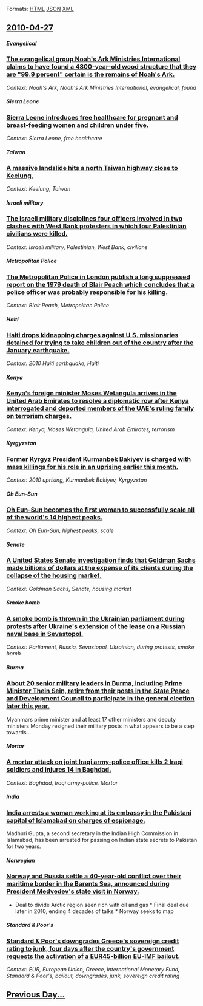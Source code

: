 
Formats: [HTML](2010/04/27/index.html)  [JSON](2010/04/27/index.json)  [XML](2010/04/27/index.xml)  

## [2010-04-27](/news/2010/04/27/index.md)

##### Evangelical
### [ The evangelical group Noah's Ark Ministries International claims to have found a 4800-year-old wood structure that they are "99.9 percent" certain is the remains of Noah's Ark. ](/news/2010/04/27/the-evangelical-group-noah-s-ark-ministries-international-claims-to-have-found-a-4800-year-old-wood-structure-that-they-are-99-9-percent.md)
_Context: Noah's Ark, Noah's Ark Ministries International, evangelical, found_

##### Sierra Leone
### [Sierra Leone introduces free healthcare for pregnant and breast-feeding women and children under five. ](/news/2010/04/27/sierra-leone-introduces-free-healthcare-for-pregnant-and-breast-feeding-women-and-children-under-five.md)
_Context: Sierra Leone, free healthcare_

##### Taiwan
### [ A massive landslide hits a north Taiwan highway close to Keelung. ](/news/2010/04/27/a-massive-landslide-hits-a-north-taiwan-highway-close-to-keelung.md)
_Context: Keelung, Taiwan_

##### Israeli military
### [The Israeli military disciplines four officers involved in two clashes with West Bank protesters in which four Palestinian civilians were killed. ](/news/2010/04/27/the-israeli-military-disciplines-four-officers-involved-in-two-clashes-with-west-bank-protesters-in-which-four-palestinian-civilians-were-ki.md)
_Context: Israeli military, Palestinian, West Bank, civilians_

##### Metropolitan Police
### [The Metropolitan Police in London publish a long suppressed report on the 1979 death of Blair Peach which concludes that a police officer was probably responsible for his killing. ](/news/2010/04/27/the-metropolitan-police-in-london-publish-a-long-suppressed-report-on-the-1979-death-of-blair-peach-which-concludes-that-a-police-officer-wa.md)
_Context: Blair Peach, Metropolitan Police_

##### Haiti
### [Haiti drops kidnapping charges against U.S. missionaries detained for trying to take children out of the country after the January earthquake. ](/news/2010/04/27/haiti-drops-kidnapping-charges-against-u-s-missionaries-detained-for-trying-to-take-children-out-of-the-country-after-the-january-earthquak.md)
_Context: 2010 Haiti earthquake, Haiti_

##### Kenya
### [Kenya's foreign minister Moses Wetangula arrives in the United Arab Emirates to resolve a diplomatic row after Kenya interrogated and deported members of the UAE's ruling family on terrorism charges. ](/news/2010/04/27/kenya-s-foreign-minister-moses-wetangula-arrives-in-the-united-arab-emirates-to-resolve-a-diplomatic-row-after-kenya-interrogated-and-deport.md)
_Context: Kenya, Moses Wetangula, United Arab Emirates, terrorism_

##### Kyrgyzstan
### [Former Kyrgyz President Kurmanbek Bakiyev is charged with mass killings for his role in an uprising earlier this month. ](/news/2010/04/27/former-kyrgyz-president-kurmanbek-bakiyev-is-charged-with-mass-killings-for-his-role-in-an-uprising-earlier-this-month.md)
_Context: 2010 uprising, Kurmanbek Bakiyev, Kyrgyzstan_

##### Oh Eun-Sun
### [Oh Eun-Sun becomes the first woman to successfully scale all of the world's 14 highest peaks. ](/news/2010/04/27/oh-eun-sun-becomes-the-first-woman-to-successfully-scale-all-of-the-world-s-14-highest-peaks.md)
_Context: Oh Eun-Sun, highest peaks, scale_

##### Senate
### [A United States Senate investigation finds that Goldman Sachs made billions of dollars at the expense of its clients during the collapse of the housing market. ](/news/2010/04/27/a-united-states-senate-investigation-finds-that-goldman-sachs-made-billions-of-dollars-at-the-expense-of-its-clients-during-the-collapse-of.md)
_Context: Goldman Sachs, Senate, housing market_

##### Smoke bomb
### [A smoke bomb is thrown in the Ukrainian parliament during protests after Ukraine's extension of the lease on a Russian naval base in Sevastopol. ](/news/2010/04/27/a-smoke-bomb-is-thrown-in-the-ukrainian-parliament-during-protests-after-ukraine-s-extension-of-the-lease-on-a-russian-naval-base-in-sevasto.md)
_Context: Parliament, Russia, Sevastopol, Ukrainian, during protests, smoke bomb_

##### Burma
### [About 20 senior military leaders in Burma, including Prime Minister Thein Sein, retire from their posts in the State Peace and Development Council to participate in the general election later this year. ](/news/2010/04/27/about-20-senior-military-leaders-in-burma-including-prime-minister-thein-sein-retire-from-their-posts-in-the-state-peace-and-development-c.md)
Myanmars prime minister and at least 17 other ministers and deputy ministers Monday resigned their military posts in what appears to be a step towards...

##### Mortar
### [A mortar attack on joint Iraqi army-police office kills 2 Iraqi soldiers and injures 14 in Baghdad. ](/news/2010/04/27/a-mortar-attack-on-joint-iraqi-army-police-office-kills-2-iraqi-soldiers-and-injures-14-in-baghdad.md)
_Context: Baghdad, Iraqi army-police, Mortar_

##### India
### [India arrests a woman working at its embassy in the Pakistani capital of Islamabad on charges of espionage. ](/news/2010/04/27/india-arrests-a-woman-working-at-its-embassy-in-the-pakistani-capital-of-islamabad-on-charges-of-espionage.md)
Madhuri Gupta, a second secretary in the Indian High Commission in Islamabad, has been arrested for passing on Indian state secrets to Pakistan for two years. 

##### Norwegian
### [Norway and Russia settle a 40-year-old conflict over their maritime border in the Barents Sea, announced during President Medvedev's state visit in Norway. ](/news/2010/04/27/norway-and-russia-settle-a-40-year-old-conflict-over-their-maritime-border-in-the-barents-sea-announced-during-president-medvedev-s-state-v.md)
* Deal to divide Arctic region seen rich with oil and gas * Final deal due later in 2010, ending 4 decades of talks * Norway seeks to map

##### Standard & Poor's
### [Standard & Poor's downgrades Greece's sovereign credit rating to junk, four days after the country's government requests the activation of a EUR45-billion EU-IMF bailout. ](/news/2010/04/27/standard-poor-s-downgrades-greece-s-sovereign-credit-rating-to-junk-four-days-after-the-country-s-government-requests-the-activation-of-a.md)
_Context: EUR, European Union, Greece, International Monetary Fund, Standard & Poor's, bailout, downgrades, junk, sovereign credit rating_

## [Previous Day...](/news/2010/04/26/index.md)


